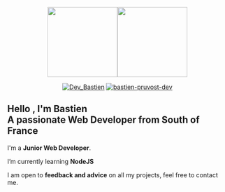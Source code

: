 <!-- ![header](https://capsule-render.vercel.app/api?type=waving&color=0:324050,50:202D3C,100:324050&height=220&section=header&text=Bastien%20Pruvost&fontSize=35&fontAlignY=25&desc=Web%20Developer&descSize=20&descAlign=50&descAlignY=45&animation=scaleIn&fontColor=FFFFFF) -->
<p align="center">
<img src="https://github-readme-stats.vercel.app/api/top-langs?username=dev-bastienpruvost&show_icons=true&locale=en&layout=compact&title_color=fff&text_color=fff&icon_color=fff&bg_color=0,324050,202D3C&hide_border=true&langs_count=6&" height="160"><img src="https://github-readme-stats.vercel.app/api?username=dev-bastienpruvost&show_icons=true&locale=en&title_color=fff&text_color=fff&icon_color=fff&bg_color=0,202D3C,324050&hide_border=true&include_all_commits=true&count_private=true&custom_title=GitHub+Stats" height="160">
</p>  
  
  
  
<p align="center"> <a href="https://twitter.com/Dev_Bastien"><img src="https://img.shields.io/badge/Twitter-1DA1F2?style=for-the-badge&logo=twitter&logoColor=white" alt="Dev_Bastien" /></a> <a href="https://www.linkedin.com/in/bastien-pruvost-dev/"><img src="https://img.shields.io/badge/LinkedIn-0077B5?style=for-the-badge&logo=linkedin&logoColor=white" alt="bastien-pruvost-dev" /></a> </p>  
<h2>Hello , I'm Bastien </br>  
A passionate Web Developer from South of France</h2>
  
I'm a **Junior Web Developer**.

<!-- 🔭 I’m currently working on [Project Name](Project Link) -->

I’m currently learning **NodeJS**

<!-- 👯 I’m looking to collaborate on [Project Name](Project Link) -->

I am open to **feedback and advice** on all my projects, feel free to contact me.

<!-- 👨‍💻 All of my projects are available at [http://www.portfolio.pruvostbastien.fr/]( http://www.portfolio.pruvostbastien.fr/) (SOON) -->

<!-- 📝 I regularly write articles on [Blog Link](Blog Link) -->

<!-- 💬 Ask me about **HTML, CSS and Sass** 😅 (There will be more soon 😇) -->

<!-- 📫 You can contact me at **contact@pruvostbastien.fr** -->

<!-- 

<h4 align="left">Technologies, languages and tools that I use 💻</h4>

<p align="left">
<a href="#" target="_blank" rel="noreferrer"><img src="https://raw.githubusercontent.com/devicons/devicon/master/icons/html5/html5-original-wordmark.svg" alt="html5" width="40" height="40"/></a>
<a href="#" target="_blank" rel="noreferrer"><img src="https://raw.githubusercontent.com/devicons/devicon/master/icons/css3/css3-original-wordmark.svg" alt="css3" width="40" height="40"/></a>
<a href="#" target="_blank" rel="noreferrer"><img src="https://raw.githubusercontent.com/devicons/devicon/master/icons/sass/sass-original.svg" alt="sass" width="40" height="40"/></a>
<a href="#" target="_blank" rel="noreferrer"><img src="https://raw.githubusercontent.com/devicons/devicon/master/icons/javascript/javascript-original.svg" alt="javascript" width="40" height="40"/></a>
<a href="#" target="_blank" rel="noreferrer"><img src="https://www.vectorlogo.zone/logos/git-scm/git-scm-icon.svg" alt="git" width="40" height="40"/></a>
<a href="#" target="_blank" rel="noreferrer"><img src="https://raw.githubusercontent.com/devicons/devicon/master/icons/photoshop/photoshop-line.svg" alt="photoshop" width="40" height="40"/></a>
<a href="#" target="_blank" rel="noreferrer"><img src="https://www.vectorlogo.zone/logos/adobe_illustrator/adobe_illustrator-icon.svg" alt="illustrator" width="40" height="40"/></a>
<a href="#" target="_blank" rel="noreferrer"><img src="https://cdn.worldvectorlogo.com/logos/adobe-xd.svg" alt="xd" width="40" height="40"/></a>
</p>


<h4 align="left">Technologies, languages and tools that interest me for later 🧐</h4>
    
<p align="left">
    
<a href="#" target="_blank" rel="noreferrer"><img src="https://raw.githubusercontent.com/devicons/devicon/master/icons/react/react-original-wordmark.svg" alt="react" width="50" height="50"/></a>
<a href="#" target="_blank" rel="noreferrer"><img src="https://raw.githubusercontent.com/devicons/devicon/master/icons/typescript/typescript-original.svg" alt="typescript" width="50" height="50"/></a>
<a href="#" target="_blank" rel="noreferrer"><img src="https://raw.githubusercontent.com/devicons/devicon/master/icons/express/express-original-wordmark.svg" alt="express" width="50" height="50"/></a>
<a href="#" target="_blank" rel="noreferrer"><img src="https://raw.githubusercontent.com/devicons/devicon/master/icons/nodejs/nodejs-original-wordmark.svg" alt="nodejs" width="50" height="50"/></a>
<a href="#" target="_blank" rel="noreferrer"><img src="https://raw.githubusercontent.com/devicons/devicon/master/icons/mysql/mysql-original-wordmark.svg" alt="mysql" width="50" height="50"/></a>
<a href="#" target="_blank" rel="noreferrer"><img src="https://raw.githubusercontent.com/devicons/devicon/master/icons/mongodb/mongodb-original-wordmark.svg" alt="mongodb" width="50" height="50"/></a>
<a href="#" target="_blank" rel="noreferrer"><img src="https://cdn.worldvectorlogo.com/logos/nextjs-2.svg" alt="nextjs" width="50" height="50"/></a>
<a href="#" target="_blank" rel="noreferrer"><img src="https://reactnative.dev/img/header_logo.svg" alt="reactnative" width="50" height="50"/></a>
<a href="#" target="_blank" rel="noreferrer"><img src="https://raw.githubusercontent.com/devicons/devicon/master/icons/docker/docker-original-wordmark.svg" alt="docker" width="50" height="50"/></a>
</p>
 -->
